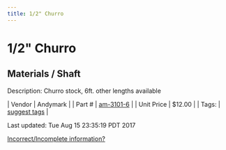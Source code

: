 ```yaml
---
title: 1/2" Churro
---
```


# 1/2" Churro
## Materials / Shaft
Description: 	Churro stock, 6ft. other lengths available 

| Vendor | Andymark | 
| Part # | [am-3101-6](http://www.andymark.com/product-p/am-churro.htm?1=1&CartID=0) | 
| Unit Price | $12.00 | 
| Tags: | [suggest tags](https://docs.google.com/forms/d/e/1FAIpQLSeWyY8v3RgOty-MyWmh9U0iivNYN_molChYyS-0U-o-kOAv_g/viewform) | 

Last updated: Tue Aug 15 23:35:19 PDT 2017

 [Incorrect/Incomplete information?](https://docs.google.com/forms/d/e/1FAIpQLSeWyY8v3RgOty-MyWmh9U0iivNYN_molChYyS-0U-o-kOAv_g/viewform)